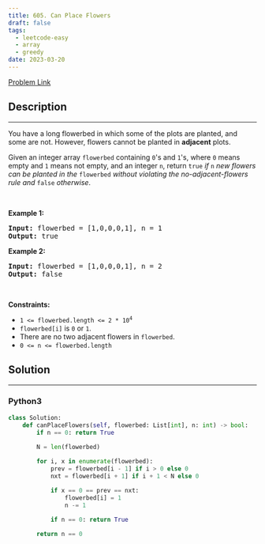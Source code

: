 ```yaml
---
title: 605. Can Place Flowers
draft: false
tags: 
  - leetcode-easy
  - array
  - greedy
date: 2023-03-20
---
```


[Problem Link](https://leetcode.com/problems/can-place-flowers/)

## Description

---
<p>You have a long flowerbed in which some of the plots are planted, and some are not. However, flowers cannot be planted in <strong>adjacent</strong> plots.</p>

<p>Given an integer array <code>flowerbed</code> containing <code>0</code>&#39;s and <code>1</code>&#39;s, where <code>0</code> means empty and <code>1</code> means not empty, and an integer <code>n</code>, return <code>true</code>&nbsp;<em>if</em> <code>n</code> <em>new flowers can be planted in the</em> <code>flowerbed</code> <em>without violating the no-adjacent-flowers rule and</em> <code>false</code> <em>otherwise</em>.</p>

<p>&nbsp;</p>
<p><strong class="example">Example 1:</strong></p>
<pre><strong>Input:</strong> flowerbed = [1,0,0,0,1], n = 1
<strong>Output:</strong> true
</pre><p><strong class="example">Example 2:</strong></p>
<pre><strong>Input:</strong> flowerbed = [1,0,0,0,1], n = 2
<strong>Output:</strong> false
</pre>
<p>&nbsp;</p>
<p><strong>Constraints:</strong></p>

<ul>
	<li><code>1 &lt;= flowerbed.length &lt;= 2 * 10<sup>4</sup></code></li>
	<li><code>flowerbed[i]</code> is <code>0</code> or <code>1</code>.</li>
	<li>There are no two adjacent flowers in <code>flowerbed</code>.</li>
	<li><code>0 &lt;= n &lt;= flowerbed.length</code></li>
</ul>


## Solution

---
### Python3
``` py title='can-place-flowers'
class Solution:
    def canPlaceFlowers(self, flowerbed: List[int], n: int) -> bool:
        if n == 0: return True
        
        N = len(flowerbed)

        for i, x in enumerate(flowerbed):
            prev = flowerbed[i - 1] if i > 0 else 0
            nxt = flowerbed[i + 1] if i + 1 < N else 0

            if x == 0 == prev == nxt:
                flowerbed[i] = 1
                n -= 1
            
            if n == 0: return True

        return n == 0
```


